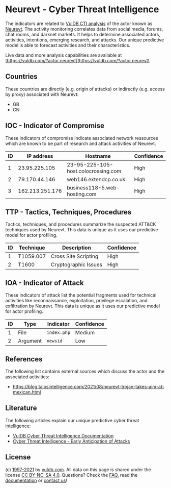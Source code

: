 # Neurevt - Cyber Threat Intelligence

The indicators are related to [VulDB CTI analysis](https://vuldb.com/?doc.cti) of the actor known as [Neurevt](https://vuldb.com/?actor.neurevt). The activity monitoring correlates data from social media, forums, chat rooms, and darknet markets. It helps to determine associated actors, activities, intentions, emerging research, and attacks. Our unique predictive model is able to forecast activities and their characteristics.

Live data and more analysis capabilities are available at [https://vuldb.com/?actor.neurevt](https://vuldb.com/?actor.neurevt)

## Countries

These countries are directly (e.g. origin of attacks) or indirectly (e.g. access by proxy) associated with Neurevt:

* GB
* CN

## IOC - Indicator of Compromise

These indicators of compromise indicate associated network ressources which are known to be part of research and attack activities of Neurevt.

ID | IP address | Hostname | Confidence
-- | ---------- | -------- | ----------
1 | 23.95.225.105 | 23-95-225-105-host.colocrossing.com | High
2 | 79.170.44.146 | web146.extendcp.co.uk | High
3 | 162.213.251.176 | business118-5.web-hosting.com | High

## TTP - Tactics, Techniques, Procedures

Tactics, techniques, and procedures summarize the suspected ATT&CK techniques used by Neurevt. This data is unique as it uses our predictive model for actor profiling.

ID | Technique | Description | Confidence
-- | --------- | ----------- | ----------
1 | T1059.007 | Cross Site Scripting | High
2 | T1600 | Cryptographic Issues | High

## IOA - Indicator of Attack

These indicators of attack list the potential fragments used for technical activities like reconnaissance, exploitation, privilege escalation, and exfiltration by Neurevt. This data is unique as it uses our predictive model for actor profiling.

ID | Type | Indicator | Confidence
-- | ---- | --------- | ----------
1 | File | `index.php` | Medium
2 | Argument | `newsid` | Low

## References

The following list contains external sources which discuss the actor and the associated activities:

* https://blog.talosintelligence.com/2021/08/neurevt-trojan-takes-aim-at-mexican.html

## Literature

The following articles explain our unique predictive cyber threat intelligence:

* [VulDB Cyber Threat Intelligence Documentation](https://vuldb.com/?doc.cti)
* [Cyber Threat Intelligence - Early Anticipation of Attacks](https://www.scip.ch/en/?labs.20201022)

## License

(c) [1997-2021](https://vuldb.com/?doc.changelog) by [vuldb.com](https://vuldb.com/?doc.about). All data on this page is shared under the license [CC BY-NC-SA 4.0](https://creativecommons.org/licenses/by-nc-sa/4.0/). Questions? Check the [FAQ](https://vuldb.com/?doc.faq), read the [documentation](https://vuldb.com/?doc) or [contact us](https://vuldb.com/?contact)!
